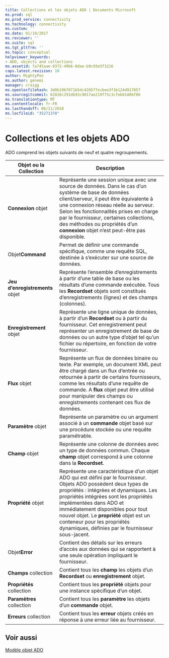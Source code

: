 ```yaml
---
title: Collections et les objets ADO | Documents Microsoft
ms.prod: sql
ms.prod_service: connectivity
ms.technology: connectivity
ms.custom: ''
ms.date: 01/19/2017
ms.reviewer: ''
ms.suite: sql
ms.tgt_pltfrm: ''
ms.topic: conceptual
helpviewer_keywords:
- ADO, objects and collections
ms.assetid: 7a745aae-9372-49b6-8dae-b9c93e5f3216
caps.latest.revision: 10
author: MightyPen
ms.author: genemi
manager: craigg
ms.openlocfilehash: 3d8b1967071b5dc420577ecbee3f1b124d917057
ms.sourcegitcommit: 62826c291db93c9017ae219f75c3cfeb8140bf06
ms.translationtype: MT
ms.contentlocale: fr-FR
ms.lasthandoff: 06/11/2018
ms.locfileid: "35271378"
---
```

# <a name="ado-objects-and-collections"></a>Collections et les objets ADO
ADO comprend les objets suivants de neuf et quatre regroupements.  
  
|Objet ou la Collection|Description|  
|--------------------------|-----------------|  
|**Connexion** objet|Représente une session unique avec une source de données. Dans le cas d’un système de base de données client/serveur, il peut être équivalente à une connexion réseau réelle au serveur. Selon les fonctionnalités prises en charge par le fournisseur, certaines collections, des méthodes ou propriétés d’un **connexion** objet n’est peut-être pas disponible.|  
|Objet**Command** |Permet de définir une commande spécifique, comme une requête SQL, destinée à s’exécuter sur une source de données.|  
|**Jeu d’enregistrements** objet|Représente l’ensemble d’enregistrements à partir d’une table de base ou les résultats d’une commande exécutée. Tous les **Recordset** objets sont constitués d’enregistrements (lignes) et des champs (colonnes).|  
|**Enregistrement** objet|Représente une ligne unique de données, à partir d’un **Recordset** ou à partir du fournisseur. Cet enregistrement peut représenter un enregistrement de base de données ou un autre type d’objet tel qu’un fichier ou répertoire, en fonction de votre fournisseur.|  
|**Flux** objet|Représente un flux de données binaire ou texte. Par exemple, un document XML peut être chargé dans un flux d’entrée ou retournée à partir de certains fournisseurs, comme les résultats d’une requête de commande. A **flux** objet peut être utilisé pour manipuler des champs ou enregistrements contenant ces flux de données.|  
|**Paramètre** objet|Représente un paramètre ou un argument associé à un **commande** objet basé sur une procédure stockée ou une requête paramétrable.|  
|**Champ** objet|Représente une colonne de données avec un type de données commun. Chaque **champ** objet correspond à une colonne dans la **Recordset**.|  
|**Propriété** objet|Représente une caractéristique d’un objet ADO qui est défini par le fournisseur. Objets ADO possèdent deux types de propriétés : intégrées et dynamiques. Les propriétés intégrées sont les propriétés implémentées dans ADO et immédiatement disponibles pour tout nouvel objet. Le **propriété** objet est un conteneur pour les propriétés dynamiques, définies par le fournisseur sous-jacent.|  
|Objet**Error** |Contient des détails sur les erreurs d’accès aux données qui se rapportent à une seule opération impliquant le fournisseur.|  
|**Champs** collection|Contient tous les **champ** les objets d’un **Recordset** ou **enregistrement** objet.|  
|**Propriétés** collection|Contient tous les **propriété** objets pour une instance spécifique d’un objet.|  
|**Paramètres** collection|Contient tous les **paramètre** les objets d’un **commande** objet.|  
|**Erreurs** collection|Contient tous les **erreur** objets créés en réponse à une erreur liée au fournisseur.|  
  
## <a name="see-also"></a>Voir aussi  
 [Modèle objet ADO](../../../ado/reference/ado-api/ado-object-model.md)
